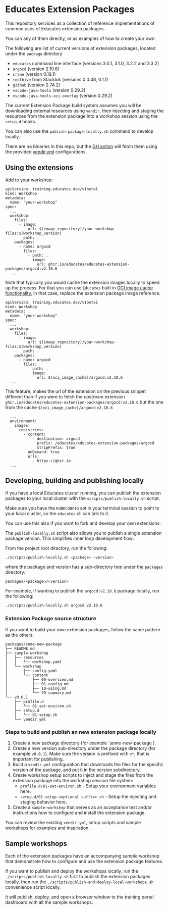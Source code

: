 # Educates Extension Packages

This repository services as a collection of reference implementations of common
uses of Educates extension packages.

You can any of them directly,
or as examples of how to create your own.

The following are list of current versions of extension packages,
located under the `package` directory

- `educates` command line interface (versions 3.0.1, 3.1.0, 3.2.2 and 3.3.2)
- `argocd` (version 2.10.6)
- `crane` (version 0.19.1)
- `toolhive` from Stacklok (versions 0.0.48, 0.1.1)
- `github` (version 2.74.2)
- `vscode-java-tools` (version 0.29.2)
- `vscode-java-tools-oci-overlay` (version 0.29.2)

The current Extension Package build system assumes you will be downloading external
resources using `vendir`, then injecting and staging the resources from the extension package
into a workshop session using the `setup.d` hooks.

You can also use the `publish-package-locally.sh` command to develop locally.

There are no binaries in this repo, but the [GH action](.github/workflows/publish-packages.yaml) will fetch them using
the provided [vendir.yml](./vendir.yml) configurations.

## Using the extensions

Add to your workshop:

```
apiVersion: training.educates.dev/v1beta1
kind: Workshop
metadata:
  name: "your-workshop"
spec:
  ...
  workshop:
    files:
      - image:
          url: $(image_repository)/your-workshop-files:$(workshop_version)
        path: .
    packages:
      - name: argocd
        files:
          - path: .
            image:
              url: ghcr.io/educates/educates-extension-packages/argocd:v2.10.6
  ...
```

Note that typically you would cache the extension images locally to speed up the process. For that you can use `Educates`
built in [OCI image cache functionality](https://docs.educates.dev/custom-resources/workshop-definition#shared-oci-image-cache),
in that case, replace the extension package image reference.

```
apiVersion: training.educates.dev/v1beta1
kind: Workshop
metadata:
  name: "your-workshop"
spec:
  ...
  workshop:
    files:
      - image:
          url: $(image_repository)/your-workshop-files:$(workshop_version)
        path: .
    packages:
      - name: argocd
        files:
          - path: .
            image:
              url: $(oci_image_cache)/argocd:v2.10.6
  ...
```

This feature, makes the url of the extension on the previous snippet different than if you were to fetch the upstream
extension `ghcr.io/educates/educates-extension-packages/argocd:v2.10.6` but the one from the cache `$(oci_image_cache)/argocd:v2.10.6`

```
  ...
  environment:
    images:
      registries:
        - content:
            - destination: argocd
              prefix: /educates/educates-extension-packages/argocd
              stripPrefix: true
          onDemand: true
          urls:
            - https://ghcr.io
  ...
```

## Developing, building and publishing locally

If you have a local Educates cluster running,
you can publish the extension packages to your local cluster with the
`scripts/publish-locally.sh` script.

Make sure you have the `KUBECONFIG` set in your terminal session to point to your local cluster,
so the `educates` cli can talk to it.

You can use this also if you want to fork and develop your own extensions.

The `publish-locally.sh` script also allows you to publish a single extension package version.
This simplifies inner loop development flow:

From the project root directory, run the following:

```bash
./scripts/publish-locally.sh <package> <version>
```

where the package and version has a sub-directory tree under the `packages` directory:

`packages/<package>/<version>`

For example, if wanting to publish the `argocd:v2.10.6` package locally, run the following:

```bash
./scripts/publish-locally.sh argocd v2.10.6
```

### Extension Package source structure

If you want to build your own extension packages,
follow the same pattern as the others:

```no-highlight
packages/some-new-package
├── README.md
├── sample-workshop
│   ├── resources
│   │   └── workshop.yaml
│   └── workshop
│       ├── config.yaml
│       └── content
│           ├── 00-overview.md
│           ├── 01-config.md
│           ├── 10-using.md
│           └── 99-summary.md
└── v0.0.1
    ├── profile.d
    │   └── 01-set-environ.sh
    ├── setup.d
    │   └── 01-setup.sh
    └── vendir.yml
  ```

### Steps to build and publish an new extension package locally

1.  Create a new package directory (for example `some-new-package ).
2.  Create a new version sub-directory under the package directory (for example `v0.0.1`).
    Make sure the version is prefixed with `v*`, that is important for publishing.
3.  Build a `vendir.yml` configuration that downloads the files for the specific version
    of the package, and put it in the version subdirectory.
4.  Create workshop setup scripts to inject and stage the files from the extension package
    into the workshop session file system:
    - `profile.d/01-set-environ.sh` - Setup your environment variables here.
    - `setup.d/01-setup-<optional suffix>.sh` - Setup the injecting and staging behavior here.
5.  Create a `sample-workshop` that serves as an acceptance test and/or instructions how
    to configure and install the extension package.

You can review the existing `vendir.yml`, setup scripts and sample workshops for examples and inspiration.

## Sample workshops

Each of the extension packages have an accompanying sample workshop
that demonstrate how to configure and use the extension package features.

If you want to publish and deploy the workshops locally,
run the `./scripts/publish-locally.sh` first to publish the extension packages locally,
then run the `./scripts/publish-and-deploy-local-workshops.sh` convenience script locally.

It will publish, deploy, and open a browser window to the training portal dashboard
with all the sample workshops.
